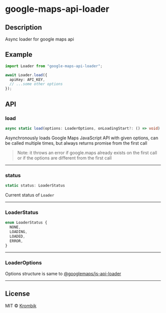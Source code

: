 # google-maps-api-loader

## Description

Async loader for google maps api

## Example

```ts
import Loader from "google-maps-api-loader";

await Loader.load({
  apiKey: API_KEY,
  // ...some other options
});
```

## API

### load

```ts
async static load(options: LoaderOptions, onLoadingStart?: () => void): Promise<void>
```

Asynchronously loads Google Maps JavaScript API with given options, can be called multiple times, but always returns promise from the first call

> Note: it throws an error if google.maps already exists on the first call or if the options are different from the first call

---

### status

```ts
static status: LoaderStatus
```

Current status of `Loader`

---

### LoaderStatus

```ts
enum LoaderStatus {
  NONE,
  LOADING,
  LOADED,
  ERROR,
}
```

---

### LoaderOptions

Options structure is same to [@googlemaps/js-api-loader](https://github.com/googlemaps/js-api-loader)

---

## License

MIT © [Krombik](https://github.com/Krombik)
